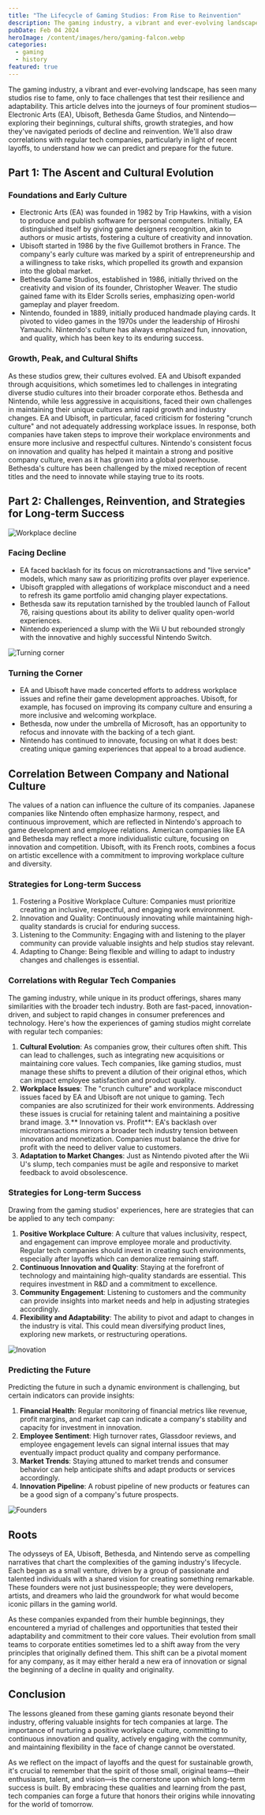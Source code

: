 ```yaml
---
title: "The Lifecycle of Gaming Studios: From Rise to Reinvention"
description: The gaming industry, a vibrant and ever-evolving landscape, has seen many studios rise to fame, only to face challenges that test their resilience and adaptability. This article delves into the journeys of four prominent studios
pubDate: Feb 04 2024
heroImage: /content/images/hero/gaming-falcon.webp
categories:
  - gaming
  - history
featured: true
---
```


The gaming industry, a vibrant and ever-evolving landscape, has seen many studios rise to fame, only to face challenges that test their resilience and adaptability. This article delves into the journeys of four prominent studios—Electronic Arts (EA), Ubisoft, Bethesda Game Studios, and Nintendo—exploring their beginnings, cultural shifts, growth strategies, and how they've navigated periods of decline and reinvention. We'll also draw correlations with regular tech companies, particularly in light of recent layoffs, to understand how we can predict and prepare for the future.

## Part 1: The Ascent and Cultural Evolution

### Foundations and Early Culture

- Electronic Arts (EA) was founded in 1982 by Trip Hawkins, with a vision to produce and publish software for personal computers. Initially, EA distinguished itself by giving game designers recognition, akin to authors or music artists, fostering a culture of creativity and innovation.
- Ubisoft started in 1986 by the five Guillemot brothers in France. The company's early culture was marked by a spirit of entrepreneurship and a willingness to take risks, which propelled its growth and expansion into the global market.
- Bethesda Game Studios, established in 1986, initially thrived on the creativity and vision of its founder, Christopher Weaver. The studio gained fame with its Elder Scrolls series, emphasizing open-world gameplay and player freedom.
- Nintendo, founded in 1889, initially produced handmade playing cards. It pivoted to video games in the 1970s under the leadership of Hiroshi Yamauchi. Nintendo's culture has always emphasized fun, innovation, and quality, which has been key to its enduring success.

### Growth, Peak, and Cultural Shifts

As these studios grew, their cultures evolved. EA and Ubisoft expanded through acquisitions, which sometimes led to challenges in integrating diverse studio cultures into their broader corporate ethos. Bethesda and Nintendo, while less aggressive in acquisitions, faced their own challenges in maintaining their unique cultures amid rapid growth and industry changes. EA and Ubisoft, in particular, faced criticism for fostering "crunch culture" and not adequately addressing workplace issues. In response, both companies have taken steps to improve their workplace environments and ensure more inclusive and respectful cultures. Nintendo's consistent focus on innovation and quality has helped it maintain a strong and positive company culture, even as it has grown into a global powerhouse. Bethesda's culture has been challenged by the mixed reception of recent titles and the need to innovate while staying true to its roots.

## Part 2: Challenges, Reinvention, and Strategies for Long-term Success

![Workplace decline](/content/images/assets/machine-decline.webp)

### Facing Decline

- EA faced backlash for its focus on microtransactions and "live service" models, which many saw as prioritizing profits over player experience.
- Ubisoft grappled with allegations of workplace misconduct and a need to refresh its game portfolio amid changing player expectations.
- Bethesda saw its reputation tarnished by the troubled launch of Fallout 76, raising questions about its ability to deliver quality open-world experiences.
- Nintendo experienced a slump with the Wii U but rebounded strongly with the innovative and highly successful Nintendo Switch.

![Turning corner](/content/images/assets/turning-corner.webp)

### Turning the Corner

- EA and Ubisoft have made concerted efforts to address workplace issues and refine their game development approaches. Ubisoft, for example, has focused on improving its company culture and ensuring a more inclusive and welcoming workplace.
- Bethesda, now under the umbrella of Microsoft, has an opportunity to refocus and innovate with the backing of a tech giant.
- Nintendo has continued to innovate, focusing on what it does best: creating unique gaming experiences that appeal to a broad audience.

## Correlation Between Company and National Culture

The values of a nation can influence the culture of its companies. Japanese companies like Nintendo often emphasize harmony, respect, and continuous improvement, which are reflected in Nintendo's approach to game development and employee relations. American companies like EA and Bethesda may reflect a more individualistic culture, focusing on innovation and competition. Ubisoft, with its French roots, combines a focus on artistic excellence with a commitment to improving workplace culture and diversity.

### Strategies for Long-term Success

1. Fostering a Positive Workplace Culture: Companies must prioritize creating an inclusive, respectful, and engaging work environment.
2. Innovation and Quality: Continuously innovating while maintaining high-quality standards is crucial for enduring success.
3. Listening to the Community: Engaging with and listening to the player community can provide valuable insights and help studios stay relevant.
4. Adapting to Change: Being flexible and willing to adapt to industry changes and challenges is essential.

### Correlations with Regular Tech Companies

The gaming industry, while unique in its product offerings, shares many similarities with the broader tech industry. Both are fast-paced, innovation-driven, and subject to rapid changes in consumer preferences and technology. Here's how the experiences of gaming studios might correlate with regular tech companies:

1. **Cultural Evolution**: As companies grow, their cultures often shift. This can lead to challenges, such as integrating new acquisitions or maintaining core values. Tech companies, like gaming studios, must manage these shifts to prevent a dilution of their original ethos, which can impact employee satisfaction and product quality.
2. **Workplace Issues**: The "crunch culture" and workplace misconduct issues faced by EA and Ubisoft are not unique to gaming. Tech companies are also scrutinized for their work environments. Addressing these issues is crucial for retaining talent and maintaining a positive brand image. 3.** Innovation vs. Profit**: EA's backlash over microtransactions mirrors a broader tech industry tension between innovation and monetization. Companies must balance the drive for profit with the need to deliver value to customers.
3. **Adaptation to Market Changes**: Just as Nintendo pivoted after the Wii U's slump, tech companies must be agile and responsive to market feedback to avoid obsolescence.

### Strategies for Long-term Success

Drawing from the gaming studios' experiences, here are strategies that can be applied to any tech company:

1. **Positive Workplace Culture**: A culture that values inclusivity, respect, and engagement can improve employee morale and productivity. Regular tech companies should invest in creating such environments, especially after layoffs which can demoralize remaining staff.
2. **Continuous Innovation and Quality**: Staying at the forefront of technology and maintaining high-quality standards are essential. This requires investment in R&D and a commitment to excellence.
3. **Community Engagement**: Listening to customers and the community can provide insights into market needs and help in adjusting strategies accordingly.
4. **Flexibility and Adaptability**: The ability to pivot and adapt to changes in the industry is vital. This could mean diversifying product lines, exploring new markets, or restructuring operations.

![Inovation](/content/images/assets/inovation.webp)

### Predicting the Future

Predicting the future in such a dynamic environment is challenging, but certain indicators can provide insights:

1. **Financial Health**: Regular monitoring of financial metrics like revenue, profit margins, and market cap can indicate a company's stability and capacity for investment in innovation.
2. **Employee Sentiment**: High turnover rates, Glassdoor reviews, and employee engagement levels can signal internal issues that may eventually impact product quality and company performance.
3. **Market Trends**: Staying attuned to market trends and consumer behavior can help anticipate shifts and adapt products or services accordingly.
4. **Innovation Pipeline**: A robust pipeline of new products or features can be a good sign of a company's future prospects.

![Founders](/content/images/assets/founders.webp)

## Roots

The odysseys of EA, Ubisoft, Bethesda, and Nintendo serve as compelling narratives that chart the complexities of the gaming industry's lifecycle. Each began as a small venture, driven by a group of passionate and talented individuals with a shared vision for creating something remarkable. These founders were not just businesspeople; they were developers, artists, and dreamers who laid the groundwork for what would become iconic pillars in the gaming world.

As these companies expanded from their humble beginnings, they encountered a myriad of challenges and opportunities that tested their adaptability and commitment to their core values. Their evolution from small teams to corporate entities sometimes led to a shift away from the very principles that originally defined them. This shift can be a pivotal moment for any company, as it may either herald a new era of innovation or signal the beginning of a decline in quality and originality.

## Conclusion

The lessons gleaned from these gaming giants resonate beyond their industry, offering valuable insights for tech companies at large. The importance of nurturing a positive workplace culture, committing to continuous innovation and quality, actively engaging with the community, and maintaining flexibility in the face of change cannot be overstated.

As we reflect on the impact of layoffs and the quest for sustainable growth, it's crucial to remember that the spirit of those small, original teams—their enthusiasm, talent, and vision—is the cornerstone upon which long-term success is built. By embracing these qualities and learning from the past, tech companies can forge a future that honors their origins while innovating for the world of tomorrow.
